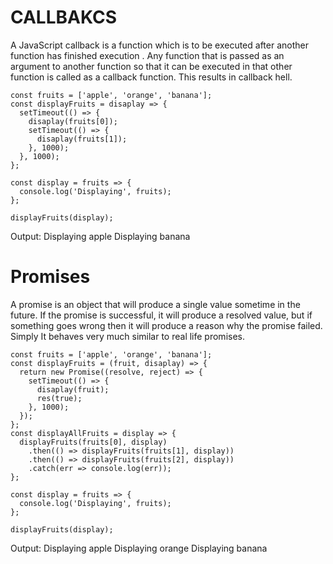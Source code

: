 # CALLBAKCS

A JavaScript callback is a function which is to be executed after another
function has finished execution . Any function that is passed as an argument to
another function so that it can be executed in that other function is called as
a callback function. This results in callback hell.

```tsx
const fruits = ['apple', 'orange', 'banana'];
const displayFruits = disaplay => {
  setTimeout(() => {
    disaplay(fruits[0]);
    setTimeout(() => {
      disaplay(fruits[1]);
    }, 1000);
  }, 1000);
};

const display = fruits => {
  console.log('Displaying', fruits);
};

displayFruits(display);
```

Output: Displaying apple Displaying banana

# Promises

A promise is an object that will produce a single value sometime in the future.
If the promise is successful, it will produce a resolved value, but if something
goes wrong then it will produce a reason why the promise failed. Simply It
behaves very much similar to real life promises.

```tsx
const fruits = ['apple', 'orange', 'banana'];
const displayFruits = (fruit, disaplay) => {
  return new Promise((resolve, reject) => {
    setTimeout(() => {
      disaplay(fruit);
      res(true);
    }, 1000);
  });
};
const displayAllFruits = display => {
  displayFruits(fruits[0], display)
    .then(() => displayFruits(fruits[1], display))
    .then(() => displayFruits(fruits[2], display))
    .catch(err => console.log(err));
};

const display = fruits => {
  console.log('Displaying', fruits);
};

displayFruits(display);
```

Output: Displaying apple Displaying orange Displaying banana
